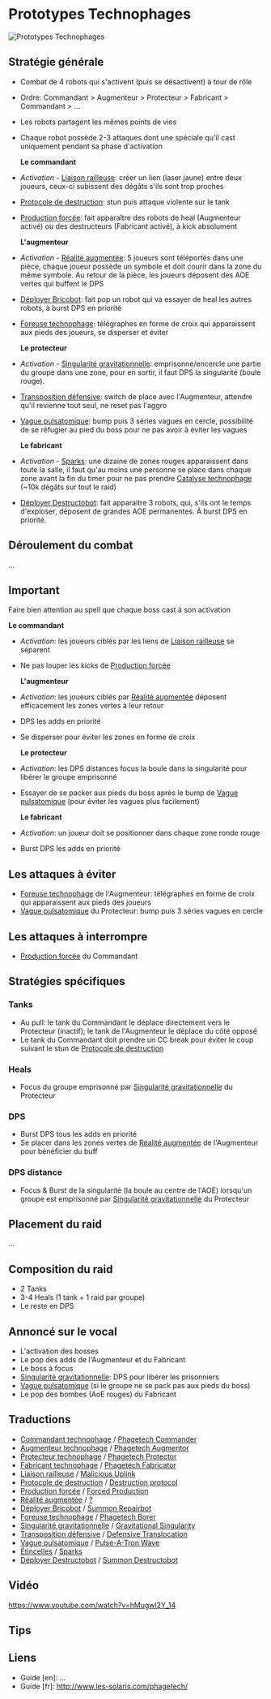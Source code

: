 Prototypes Technophages
======================
![Prototypes Technophages](http://i.imgur.com/uJsn6qA.jpg)

Stratégie générale
------------------
- Combat de 4 robots qui s'activent (puis se désactivent) à tour de rôle
- Ordre: Commandant > Augmenteur > Protecteur > Fabricant > Commandant > ...
- Les robots partagent les mêmes points de vies
- Chaque robot possède 2-3 attaques dont une spéciale qu'il cast uniquement pendant sa phase d'activation

  __Le commandant__
- _Activation_ - [Liaison railleuse](http://wildstar.datminer.com/fr/spell/#): créer un lien (laser jaune) entre deux joueurs, ceux-ci subissent des dégâts s'ils sont trop proches
- [Protocole de destruction](http://wildstar.datminer.com/fr/spell/#): stun puis attaque violente sur le tank
- [Production forcée](http://wildstar.datminer.com/fr/spell/#): fait apparaître des robots de heal (Augmenteur activé) ou des destructeurs (Fabricant activé), à kick absolument

  __L'augmenteur__
- _Activation_ - [Réalité augmentée](http://wildstar.datminer.com/fr/spell/#): 5 joueurs sont téléportés dans une pièce, chaque joueur possède un symbole et doit courir dans la zone du même symbole. Au retour de la pièce, les joueurs déposent des AOE vertes qui buffent le DPS
- [Déployer Bricobot](http://wildstar.datminer.com/fr/spell/#): fait pop un robot qui va essayer de heal les autres robots, à burst DPS en priorité
- [Foreuse technophage](http://wildstar.datminer.com/fr/spell/#): télégraphes en forme de croix qui apparaissent aux pieds des joueurs, se disperser et éviter


  __Le protecteur__
- _Activation_ - [Singularité gravitationnelle](http://wildstar.datminer.com/fr/spell/#): emprisonne/encercle une partie du groupe dans une zone, pour en sortir, il faut DPS la singularité (boule rouge).
- [Transposition défensive](http://wildstar.datminer.com/fr/spell/#): switch de place avec l'Augmenteur, attendre qu'il revienne tout seul, ne reset pas l'aggro
- [Vague pulsatomique](http://wildstar.datminer.com/fr/spell/#): bump puis 3 séries vagues en cercle, possibilité de se réfugier au pied du boss pour ne pas avoir à éviter les vagues

  __Le fabricant__
- _Activation_ - [Sparks](http://wildstar.datminer.com/fr/spell/#): une dizaine de zones rouges apparaissent dans toute la salle, il faut qu'au moins une personne se place dans chaque zone avant la fin du timer pour ne pas prendre [Catalyse technophage](http://wildstar.datminer.com/fr/spell/#) (~10k dégâts sur tout le raid)
- [Déployer Destructobot](http://wildstar.datminer.com/fr/spell/#): fait apparaitre 3 robots, qui, s'ils ont le temps d'exploser, déposent de grandes AOE permanentes. À burst DPS en priorité.

Déroulement du combat
---------------------
  ...


Important
---------
  Faire bien attention au spell que chaque boss cast à son activation

  __Le commandant__
- _Activation_: les joueurs ciblés par les liens de [Liaison railleuse](http://wildstar.datminer.com/fr/spell/#) se séparent
- Ne pas louper les kicks de [Production forcée](http://wildstar.datminer.com/fr/spell/#)

  __L'augmenteur__
- _Activation_: les joueurs ciblés par [Réalité augmentée](http://wildstar.datminer.com/fr/spell/#) déposent efficacement les zones vertes à leur retour
- DPS les adds en priorité
- Se disperser pour éviter les zones en forme de croix

  __Le protecteur__
- _Activation_: les DPS distances focus la boule dans la singularité pour libérer le groupe emprisonné
- Essayer de se packer aux pieds du boss après le bump de [Vague pulsatomique](http://wildstar.datminer.com/fr/spell/#) (pour éviter les vagues plus facilement)

  __Le fabricant__
- _Activation_: un joueur doit se positionner dans chaque zone ronde rouge
- Burst DPS les adds en priorité


Les attaques à éviter
---------------------
- [Foreuse technophage](http://wildstar.datminer.com/fr/spell/#) de l'Augmenteur: télégraphes en forme de croix qui apparaissent aux pieds des joueurs
- [Vague pulsatomique](http://wildstar.datminer.com/fr/spell/#) du Protecteur: bump puis 3 séries vagues en cercle

Les attaques à interrompre
--------------------------
- [Production forcée](http://wildstar.datminer.com/fr/spell/#) du Commandant

Stratégies spécifiques
----------------------
### Tanks
- Au pull: le tank du Commandant le déplace directement vers le Protecteur (inactif); le tank de l'Augmenteur le déplace du côté opposé
- Le tank du Commandant doit prendre un CC break pour éviter le coup suivant le stun de [Protocole de destruction](http://wildstar.datminer.com/#)

### Heals
- Focus du groupe emprisonné par [Singularité gravitationnelle](http://wildstar.datminer.com/fr/spell/#) du Protecteur

### DPS
- Burst DPS tous les adds en priorité
- Se placer dans les zones vertes de [Réalité augmentée](http://wildstar.datminer.com/fr/spell/#) de l'Augmenteur pour bénéficier du buff

### DPS distance
- Focus & Burst de la singularité (la boule au centre de l'AOE) lorsqu'un groupe est emprisonné par [Singularité gravitationnelle](http://wildstar.datminer.com/fr/spell/#) du Protecteur

Placement du raid
-----------------
  ...

Composition du raid
-------------------
- 2 Tanks
- 3-4 Heals (1 tank + 1 raid par groupe)
- Le reste en DPS

Annoncé sur le vocal
--------------------
- L'activation des bosses
- Le pop des adds de l'Augmenteur et du Fabricant
- Le boss à focus
- [Singularité gravitationnelle](http://wildstar.datminer.com/fr/spell/#): DPS pour libérer les prisonniers
- [Vague pulsatomique](http://wildstar.datminer.com/fr/spell/#) (si le groupe ne se pack pas aux pieds du boss)
- Le pop des bombes (AoE rouges) du Fabricant

Traductions
-----------
- [Commandant technophage](http://wildstar.datminer.com/fr/npc/54032) / [Phagetech Commander](http://wildstar.datminer.com/en/npc/54032)
- [Augmenteur technophage](http://wildstar.datminer.com/fr/npc/54029) / [Phagetech Augmentor](http://wildstar.datminer.com/en/npc/54029)
- [Protecteur technophage](http://wildstar.datminer.com/fr/npc/54031) / [Phagetech Protector](http://wildstar.datminer.com/en/npc/54031)
- [Fabricant technophage](http://wildstar.datminer.com/fr/npc/54030) / [Phagetech Fabricator](http://wildstar.datminer.com/en/npc/54030)
- [Liaison railleuse](http://wildstar.datminer.com/fr/spell/66646) / [Malicious Uplink](http://wildstar.datminer.com/en/spell/66646)
- [Protocole de destruction](http://wildstar.datminer.com/fr/spell/59662) / [Destruction protocol](http://wildstar.datminer.com/en/spell/59662)
- [Production forcée](http://wildstar.datminer.com/fr/spell/60810) / [Forced Production](http://wildstar.datminer.com/en/spell/60810)
- [Réalité augmentée](http://wildstar.datminer.com/fr/spell/#) / [?](http://wildstar.datminer.com/en/spell/#)
- [Déployer Bricobot](http://wildstar.datminer.com/fr/spell/59758) / [Summon Repairbot](http://wildstar.datminer.com/en/spell/59758)
- [Foreuse technophage](http://wildstar.datminer.com/fr/spell/64839) / [Phagetech Borer](http://wildstar.datminer.com/en/spell/64839)
- [Singularité gravitationnelle](http://wildstar.datminer.com/fr/spell/66472) / [Gravitational Singularity](http://wildstar.datminer.com/en/spell/66472)
- [Transposition défensive](http://wildstar.datminer.com/fr/spell/64842) / [Defensive Translocation](http://wildstar.datminer.com/en/spell/64842)
- [Vague pulsatomique](http://wildstar.datminer.com/fr/spell/59707) / [Pulse-A-Tron Wave](http://wildstar.datminer.com/en/spell/59707)
- [Étincelles](http://wildstar.datminer.com/fr/spell/64846) / [Sparks](http://wildstar.datminer.com/en/spell/64846)
- [Déployer Destructobot](http://wildstar.datminer.com/fr/spell/59757) / [Summon Destructobot](http://wildstar.datminer.com/en/spell/59757)

Vidéo
-----
https://www.youtube.com/watch?v=hMugwl2Y_14

Tips
----

Liens
-----
- Guide [en]: ...
- Guide [fr]: http://www.les-solaris.com/phagetech/

